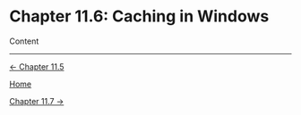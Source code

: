 # Chapter 11.6: Caching in Windows

Content

---

[← Chapter 11.5](Chapter%2011%20054de.md)

[Home](../../AiredDev%20b02d5/Notes%20on%20M%2061e3e.md)

[Chapter 11.7 →](Chapter%2011%203d3a7.md)